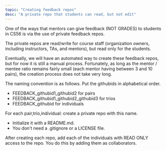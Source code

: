```yaml
---
topic: "Creating feedback repos"
desc: "A private repo that students can read, but not edit"
---
```


One of the ways that mentors can give feedback (NOT GRADES) to students in CS56 is via the use of private feedback repos.

The private repos are read/write for course staff (organization owners, including instructors, TAs, and mentors), but read only
for the students.

Eventually, we will have an automated way to create these feedback repos, but for now it is still a manual process.  Fortunately,
as long as the mentor / mentee ratio remains fairly small (each mentor having between 3 and 10 pairs), the creation process does not
take very long.

The naming convention is as follows.  Put the githubids in alphabetical order.

* FEEDBACK_githubid1_githubid2 for pairs 
* FEEDBACK_githubid1_githubid2_githubid3 for trios
* FEEDBACK_githubid for individuals

For each pair,trio,individual: create a private repo with this name.
* Initialize it with a README.md.  
* You don't need a .gitignore or a LICENSE file.

After creating each repo, add each of the individuals with READ ONLY access to the repo.  You do this by adding them as collaborators.


